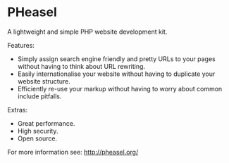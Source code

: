 PHeasel
=======

A lightweight and simple PHP website development kit.

Features:

 * Simply assign search engine friendly and pretty URLs to your pages without having to think about URL rewriting.
 * Easily internationalise your website without having to duplicate your website structure.
 * Efficiently re-use your markup without having to worry about common include pitfalls.
 
Extras:

 * Great performance.
 * High security.
 * Open source.

For more information see: http://pheasel.org/
